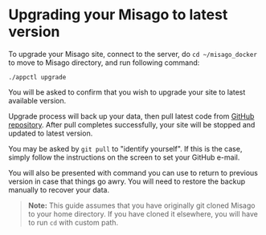 Upgrading your Misago to latest version
=======================================

To upgrade your Misago site, connect to the server, do `cd ~/misago_docker` to move to Misago directory, and run following command:

```
./appctl upgrade
```

You will be asked to confirm that you wish to upgrade your site to latest available version.

Upgrade process will back up your data, then pull latest code from [GitHub repository](https://github.com/rafalp/misago_docker). After pull completes successfully, your site will be stopped and updated to latest version.

You may be asked by `git pull` to "identify yourself". If this is the case, simply follow the instructions on the screen to set your GitHub e-mail.

You will also be presented with command you can use to return to previous version in case that things go awry. You will need to restore the backup manually to recover your data.

> **Note:** This guide assumes that you have originally git cloned Misago to your home directory. If you have cloned it elsewhere, you will have to run `cd` with custom path.